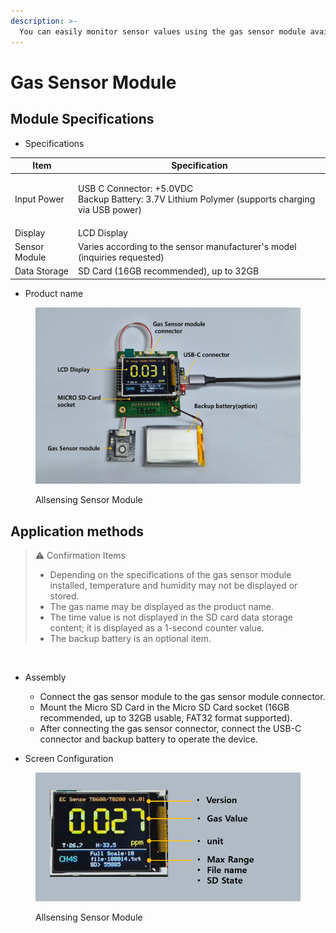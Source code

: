 ```yaml
---
description: >-
  You can easily monitor sensor values using the gas sensor module available from Allsensing
---
```


# Gas Sensor Module

## Module Specifications

* Specifications

| Item          | Specification                                                                                             |
| ------------- | --------------------------------------------------------------------------------------------------------- |
| Input Power   | <p>USB C Connector: +5.0VDC<br>Backup Battery: 3.7V Lithium Polymer (supports charging via USB power)</p> |
| Display       | LCD Display                                                                                               |
| Sensor Module | Varies according to the sensor manufacturer's model (inquiries requested)                                 |
| Data Storage  | SD Card (16GB recommended), up to 32GB                                                                    |

* Product name

<figure><img src="p4_image/AllsensingSensorModule.webp" alt="Allsensing Sensor module" width="563"><figcaption><p>Allsensing Sensor Module</p></figcaption></figure>

## Application methods

> ⚠️ Confirmation Items
> * Depending on the specifications of the gas sensor module installed, temperature and humidity may not be displayed or stored.
> * The gas name may be displayed as the product name.
> * The time value is not displayed in the SD card data storage content; it is displayed as a 1-second counter value.
> * The backup battery is an optional item.

<br>

* Assembly
  * Connect the gas sensor module to the gas sensor module connector.
  * Mount the Micro SD Card in the Micro SD Card socket (16GB recommended, up to 32GB usable, FAT32 format supported).
  * After connecting the gas sensor connector, connect the USB-C connector and backup battery to operate the device.

* Screen Configuration

<figure><img src="p4_image/display.webp" alt="Allsensing Sensor Module" width="563"><figcaption><p>Allsensing Sensor Module</p></figcaption></figure>
